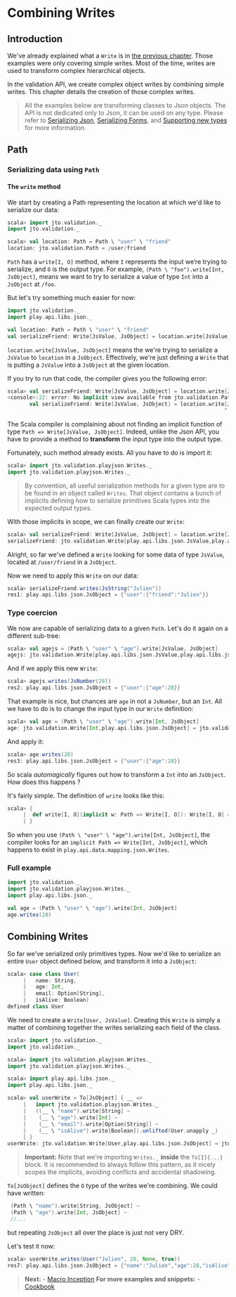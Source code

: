 # Combining Writes

## Introduction

We've already explained what a `Write` is in [the previous chapter](ScalaValidationWrite.md). Those examples were only covering simple writes. Most of the time, writes are used to transform complex hierarchical objects.

In the validation API, we create complex object writes by combining simple writes. This chapter details the creation of those complex writes.

> All the examples below are transforming classes to Json objects. The API is not dedicated only to Json, it can be used on any type. Please refer to [Serializing Json](ScalaValidationJson.md), [Serializing Forms](ScalaValidationMigrationForm.md), and [Supporting new types](ScalaValidationExtensions.md) for more information.

## Path

### Serializing data using `Path`

#### The `write` method

We start by creating a Path representing the location at which we'd like to serialize our data:

```scala
scala> import jto.validation._
import jto.validation._

scala> val location: Path = Path \ "user" \ "friend"
location: jto.validation.Path = /user/friend
```

`Path` has a `write[I, O]` method, where `I` represents the input we’re trying to serialize, and `O` is the output type. For example, `(Path \ "foo").write[Int, JsObject]`, means we want to try to serialize a value of type `Int` into a `JsObject` at `/foo`.

But let's try something much easier for now:

```scala
import jto.validation._
import play.api.libs.json._

val location: Path = Path \ "user" \ "friend"
val serializeFriend: Write[JsValue, JsObject] = location.write[JsValue, JsObject]
```

`location.write[JsValue, JsObject]` means the we're trying to serialize a `JsValue` to `location` in a `JsObject`. Effectively, we're just defining a `Write` that is putting a `JsValue` into a `JsObject` at the given location.

If you try to run that code, the compiler gives you the following error:

```scala
scala> val serializeFriend: Write[JsValue, JsObject] = location.write[JsValue, JsObject]
<console>:22: error: No implicit view available from jto.validation.Path => jto.validation.WriteLike[play.api.libs.json.JsValue,play.api.libs.json.JsObject].
       val serializeFriend: Write[JsValue, JsObject] = location.write[JsValue, JsObject]
                                                                     ^
```

The Scala compiler is complaining about not finding an implicit function of type `Path => Write[JsValue, JsObject]`. Indeed, unlike the Json API, you have to provide a method to **transform** the input type into the output type.

Fortunately, such method already exists. All you have to do is import it:

```scala
scala> import jto.validation.playjson.Writes._
import jto.validation.playjson.Writes._
```

> By convention, all useful serialization methods for a given type are to be found in an object called `Writes`. That object contains a bunch of implicits defining how to serialize primitives Scala types into the expected output types.

With those implicits in scope, we can finally create our `Write`:

```scala
scala> val serializeFriend: Write[JsValue, JsObject] = location.write[JsValue, JsObject]
serializeFriend: jto.validation.Write[play.api.libs.json.JsValue,play.api.libs.json.JsObject] = jto.validation.Write$$anon$2@f87612a
```

Alright, so far we've defined a `Write` looking for some data of type `JsValue`, located at `/user/friend` in a `JsObject`.

Now we need to apply this `Write` on our data:

```scala
scala> serializeFriend.writes(JsString("Julien"))
res1: play.api.libs.json.JsObject = {"user":{"friend":"Julien"}}
```

### Type coercion

We now are capable of serializing data to a given `Path`. Let's do it again on a different sub-tree:

```scala
scala> val agejs = (Path \ "user" \ "age").write[JsValue, JsObject]
agejs: jto.validation.Write[play.api.libs.json.JsValue,play.api.libs.json.JsObject] = jto.validation.Write$$anon$2@1084b002
```

And if we apply this new `Write`:

```scala
scala> agejs.writes(JsNumber(28))
res2: play.api.libs.json.JsObject = {"user":{"age":28}}
```

That example is nice, but chances are `age` in not a `JsNumber`, but an `Int`.
All we have to do is to change the input type in our `Write` definition:

```scala
scala> val age = (Path \ "user" \ "age").write[Int, JsObject]
age: jto.validation.Write[Int,play.api.libs.json.JsObject] = jto.validation.Write$$anon$2@60a88f38
```

And apply it:

```scala
scala> age.writes(28)
res3: play.api.libs.json.JsObject = {"user":{"age":28}}
```

So scala *automagically* figures out how to transform a `Int` into an `JsObject`. How does this happens ?

It's fairly simple. The definition of `write` looks like this:

```scala
scala> {
     | 	def write[I, O](implicit w: Path => Write[I, O]): Write[I, O] = ???
     | }
```

So when you use `(Path \ "user" \ "age").write[Int, JsObject]`, the compiler looks for an `implicit Path => Write[Int, JsObject]`, which happens to exist in `play.api.data.mapping.json.Writes`.

### Full example

```scala
import jto.validation._
import jto.validation.playjson.Writes._
import play.api.libs.json._

val age = (Path \ "user" \ "age").write[Int, JsObject]
age.writes(28)
```

## Combining Writes

So far we've serialized only primitives types.
Now we'd like to serialize an entire `User` object defined below, and transform it into a `JsObject`:

```scala
scala> case class User(
     |   name: String,
     |   age: Int,
     |   email: Option[String],
     |   isAlive: Boolean)
defined class User
```

We need to create a `Write[User, JsValue]`. Creating this `Write` is simply a matter of combining together the writes serializing each field of the class.

```scala
scala> import jto.validation._
import jto.validation._

scala> import jto.validation.playjson.Writes._
import jto.validation.playjson.Writes._

scala> import play.api.libs.json._
import play.api.libs.json._

scala> val userWrite = To[JsObject] { __ =>
     |   import jto.validation.playjson.Writes._
     |   ((__ \ "name").write[String] ~
     |    (__ \ "age").write[Int] ~
     |    (__ \ "email").write[Option[String]] ~
     |    (__ \ "isAlive").write[Boolean]).unlifted(User.unapply _)
     | }
userWrite: jto.validation.Write[User,play.api.libs.json.JsObject] = jto.validation.Write$$anon$3@6515aaf2
```


> **Important:** Note that we're importing `Writes._` **inside** the `To[I]{...}` block.
It is recommended to always follow this pattern, as it nicely scopes the implicits, avoiding conflicts and accidental shadowing.

`To[JsObject]` defines the `O` type of the writes we're combining. We could have written:

```scala
 (Path \ "name").write[String, JsObject] ~
 (Path \ "age").write[Int, JsObject] ~
 //...
```

but repeating `JsObject` all over the place is just not very DRY.

Let's test it now:

```scala
scala> userWrite.writes(User("Julien", 28, None, true))
res7: play.api.libs.json.JsObject = {"name":"Julien","age":28,"isAlive":true}
```

> **Next:** - [Macro Inception](ScalaValidationMacros.md)
> **For more examples and snippets:** - [Cookbook](ScalaValidationCookbook.md)

